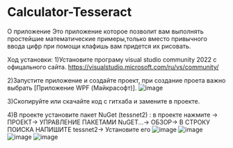 # Calculator-Tesseract

О приложение
Это приложение которое позволит вам выполнять простейшие математические примеры,только вместо привычного ввода цифр при помощи клафишь вам придется их рисовать.

Ход установки:
1)Установите програму visual studio community 2022 с офицального сайта.
   https://visualstudio.microsoft.com/ru/vs/community/

2)Запустите приложение и создайте проект, при создание проета важно выбрать [Приложение WPF (Майкрасофт)].
![image](https://github.com/S1rCoDy/Calculator-Tesseract/assets/148555828/759e0f24-76c6-4c0d-92f2-8933f2af5015)

3)Скопируйте или скачайте код с гитхаба и замените в проекте.

4)В проекте установите пакет NuGet (tessnet2) : в проекте нажмите -> ПРОЕКТ-> УПРАВЛЕНИЕ ПАКЕТАМИ NuGET...-> ОБЗОР-> В СТРОКУ ПОИСКА НАПИШИТЕ tessnet2-> Установите его
![image](https://github.com/S1rCoDy/Calculator-Tesseract/assets/148555828/45d44170-4846-445a-8650-847c0e4ac6a7)
![image](https://github.com/S1rCoDy/Calculator-Tesseract/assets/148555828/e6c794c6-1a76-42cd-be79-14d18eeec589)
![image](https://github.com/S1rCoDy/Calculator-Tesseract/assets/148555828/f6eb9f3b-90e8-4c78-a0e8-3acf6301cbc0)
![image](https://github.com/S1rCoDy/Calculator-Tesseract/assets/148555828/352fe937-6860-4be7-8c6e-657ef63bad2e)


